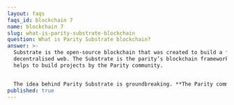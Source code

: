 ```yaml
---
layout: faqs
faqs_id: blockchain 7
name: blockchain 7
slug: what-is-parity-substrate-blockchain
question: What is Parity Substrate blockchain?
answer: >-
  Substrate is the open-source blockchain that was created to build a future
  decentralised web. The Substrate is the parity’s blockchain framework that
  helps to build projects by the Parity community. 


  The idea behind Parity Substrate is groundbreaking. **The Parity community works on building the internet where all users will be the owners of their identity and won’t be dependent on tech giants that nowadays store our data.** From the software development perspective, Substrate has interesting advantages compared to Ethereum. Ethereum requires using smart contracts to build other blocks. Substrate enables to customise the whole business logic for clients needs. You can create your own consensus, proof of work and other crucial parts of your blockchain system. At Bright Inventions, we are particularly interested in Substrate and support the community by developing the [Bright Treasury application](/projects/bright-treasury/) that helps blockchain developers get funds for their Substrate projects.
published: true
---
```

